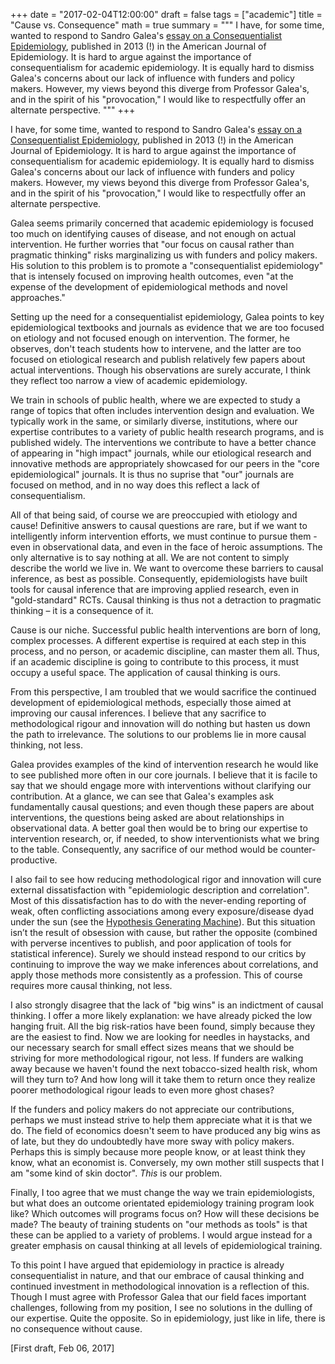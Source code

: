 +++
date = "2017-02-04T12:00:00"
draft = false
tags = ["academic"]
title = "Cause vs. Consequence"
math = true
summary = """
I have, for some time, wanted to respond to Sandro Galea's [essay on a Consequentialist Epidemiology](https://academic.oup.com/aje/article/178/8/1185/84205/An-Argument-for-a-Consequentialist-Epidemiology), published in 2013 (!) in the American Journal of Epidemiology. It is hard to argue against the importance of consequentialism for academic epidemiology. It is equally hard to dismiss Galea's concerns about our lack of influence with funders and policy makers. However, my views beyond this diverge from Professor Galea's, and in the spirit of his "provocation," I would like to respectfully offer an alternate perspective.
"""
+++


I have, for some time, wanted to respond to Sandro Galea's [essay on a Consequentialist Epidemiology](https://academic.oup.com/aje/article/178/8/1185/84205/An-Argument-for-a-Consequentialist-Epidemiology), published in 2013 (!) in the American Journal of Epidemiology. It is hard to argue against the importance of consequentialism for academic epidemiology. It is equally hard to dismiss Galea's concerns about our lack of influence with funders and policy makers. However, my views beyond this diverge from Professor Galea's, and in the spirit of his "provocation," I would like to respectfully offer an alternate perspective.

Galea seems primarily concerned that academic epidemiology is focused too much on identifying causes of disease, and not enough on actual intervention. He further worries that "our focus on causal rather than pragmatic thinking" risks marginalizing us with funders and policy makers. His solution to this problem is to promote a "consequentialist epidemiology" that is intensely focused on improving health outcomes, even "at the expense of the development of epidemiological methods and novel approaches."

Setting up the need for a consequentialist epidemiology, Galea points to key epidemiological textbooks and journals as evidence that we are too focused on etiology and not focused enough on intervention. The former, he observes, don't teach students how to intervene, and the latter are too focused on etiological research and publish relatively few papers about actual interventions. Though his observations are surely accurate, I think they reflect too narrow a view of academic epidemiology. 

We train in schools of public health, where we are expected to study a range of topics that often includes intervention design and evaluation. We typically work in the same, or similarly diverse, institutions, where our expertise contributes to a variety of public health research programs, and is published widely. The interventions we contribute to have a better chance of appearing in "high impact" journals, while our etiological research and innovative methods are appropriately showcased for our peers in the "core epidemiological" journals. It is thus no suprise that "our" journals are focused on method, and in no way does this reflect a lack of consequentialism.

All of that being said, of course we are preoccupied with etiology and cause! Definitive answers to causal questions are rare, but if we want to intelligently inform intervention efforts, we must continue to pursue them - even in observational data, and even in the face of heroic assumptions.  The only alternative is to say nothing at all. We are not content to simply describe the world we live in. We want to overcome these barriers to causal inference, as best as possible. Consequently, epidemiologists have built tools for causal inference that are improving applied research, even in "gold-standard" RCTs. Causal thinking is thus not a detraction to pragmatic thinking – it is a consequence of it. 

Cause is our niche. Successful public health interventions are born of long, complex processes. A different expertise is required at each step in this process, and no person, or academic discipline, can master them all.  Thus, if an academic discipline is going to contribute to this process, it must occupy a useful space. The application of causal thinking is ours.  

From this perspective, I am troubled that we would sacrifice the continued development of epidemiological methods, especially those aimed at improving our causal inferences. I believe that any sacrifice to methodological rigour and innovation will do nothing but hasten us down the path to irrelevance. The solutions to our problems lie in more causal thinking, not less. 

Galea provides examples of the kind of intervention research he would like to see published more often in our core journals. I believe that it is facile to say that we should engage more with interventions without clarifying our contribution.  At a glance, we can see that Galea's examples ask fundamentally causal questions; and even though these papers are about interventions, the questions being asked are about relationships in observational data. A better goal then would be to bring our expertise to intervention research, or, if needed, to show interventionists what we bring to the table. Consequently, any sacrifice of our method would be counter-productive.  

I also fail to see how reducing methodological rigor and innovation will cure external dissatisfaction with "epidemiologic description and correlation".  Most of this dissatisfaction has to do with the never-ending reporting of weak, often conflicting associations among every exposure/disease dyad under the sun (see the [Hypothesis Generating Machine](http://journals.lww.com/epidem/Citation/1993/05000/The_Hypothesis_Generating_Machine.12.aspx)). But this situation isn’t the result of obsession with cause, but rather the opposite (combined with perverse incentives to publish, and poor application of tools for statistical inference). Surely we should instead respond to our critics by continuing to improve the way we make inferences about correlations, and apply those methods more consistently as a profession. This of course requires more causal thinking, not less. 

I also strongly disagree that the lack of "big wins" is an indictment of causal thinking. I offer a more likely explanation: we have already picked the low hanging fruit. All the big risk-ratios have been found, simply because they are the easiest to find. Now we are looking for needles in haystacks, and our necessary search for small effect sizes means that we should be striving for more methodological rigour, not less. If funders are walking away because we haven't found the next tobacco-sized health risk, whom will they turn to? And how long will it take them to return once they realize poorer methodological rigour leads to even more ghost chases? 

If the funders and policy makers do not appreciate our contributions, perhaps we must instead strive to help them appreciate what it is that we do. The field of economics doesn't seem to have produced any big wins as of late, but they do undoubtedly have more sway with policy makers. Perhaps this is simply because more people know, or at least think they know, what an economist is. Conversely, my own mother still suspects that I am "some kind of skin doctor". *This* is our problem.  

Finally, I too agree that we must change the way we train epidemiologists, but what does an outcome orientated epidemiology training program look like? Which outcomes will programs focus on? How will these decisions be made? The beauty of training students on "our methods as tools" is that these can be applied to a variety of problems. I would argue instead for a greater emphasis on causal thinking at all levels of epidemiological training. 

To this point I have argued that epidemiology in practice is already consequentialist in nature, and that our embrace of causal thinking and continued investment in methodological innovation is a reflection of this. Though I must agree with Professor Galea that our field faces important challenges, following from my position, I see no solutions in the dulling of our expertise. Quite the opposite. So in epidemiology, just like in life, there is no consequence without cause. 

[First draft,  Feb 06, 2017]

